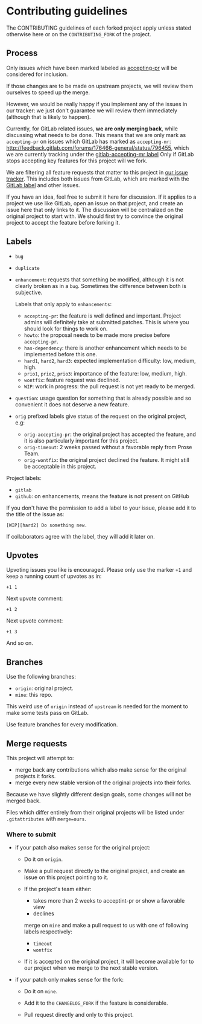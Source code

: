# Contributing guidelines

The CONTRIBUTING guidelines of each forked project apply unless stated otherwise
here or on the `CONTRIBUTING_FORK` of the project.

## Process

Only issues which have been marked labeled as
[accepting-pr](https://github.com/booktree/booktree/labels/accepting-pr)
will be considered for inclusion.

If those changes are to be made on upstream projects,
we will review them ourselves to speed up the merge.

However, we would be really happy if you implement any of the issues in our tracker:
we just don't guarantee we will review them immediately (although that is likely to happen).

Currently, for GitLab related issues, **we are only merging back**, while discussing what needs to be done.
This means that we are only mark as `accepting-pr` on issues which GitLab has marked as `accepting-mr`:
<http://feedback.gitlab.com/forums/176466-general/status/796455>,
which we are currently tracking under the [gitlab-accepting-mr label](https://github.com/booktree/booktree/labels/gitlab-accepting-pr)
Only if GitLab stops accepting key features for this project will we fork.

We are filtering all feature requests that matter to this project in
[our issue tracker](https://github.com/booktree/booktree/issues?state=open).
This includes both issues from GitLab, which are marked with the
[GitLab label](https://github.com/booktree/booktree/labels/gitlab)
and other issues.

If you have an idea, feel free to submit it here for discussion.
If it applies to a project we use like GitLab, open an issue on that project,
and create an issue here that only links to it.
The discussion will be centralized on the original project to start with.
We should first try to convince the original project to accept the feature before forking it.

## Labels

-   `bug`

-   `duplicate`

-   `enhancement`: requests that something be modified,
    although it is not clearly broken as in a `bug`.
    Sometimes the difference between both is subjective.

    Labels that only apply to `enhancements`:

    - `accepting-pr`: the feature is well defined and important.
        Project admins will definitely take at submitted patches.
        This is where you should look for things to work on.
    - `howto`: the proposal needs to be made more precise before `accepting-pr`.
    - `has-dependency`: there is another enhancement which needs to be implemented
        before this one.
    - `hard1`, `hard2`, `hard3`: expected implementation difficulty: low, medium, high.
    - `prio1`, `prio2`, `prio3`: importance of the feature: low, medium, high.
    - `wontfix`: feature request was declined.
    - `WIP`: work in progress: the pull request is not yet ready to be merged.

-   `question`: usage question for something that is already possible
    and so convenient it does not deserve a new feature.

-   `orig` prefixed labels give status of the request on the original project, e.g:

    - `orig-accepting-pr`: the original project has accepted the feature,
        and it is also particularly important for this project.
    - `orig-timeout`: 2 weeks passed without a favorable reply from Prose Team.
    - `orig-wontfix`: the original project declined the feature.
        It might still be acceptable in this project.

Project labels:

-   `gitlab`
-   `github`: on enhancements, means the feature is not present on GitHub

If you don't have the permission to add a label to your issue,
please add it to the title of the issue as:

    [WIP][hard2] Do something new.

If collaborators agree with the label, they will add it later on.

## Upvotes

Upvoting issues you like is encouraged.
Please only use the marker `+1` and keep a running count of upvotes as in:

    +1 1

Next upvote comment:

    +1 2

Next upvote comment:

    +1 3

And so on.

## Branches

Use the following branches:

- `origin`: original project.
- `mine`: this repo.

This weird use of `origin` instead of `upstream` is needed for the moment
to make some tests pass on GitLab.

Use feature branches for every modification.

## Merge requests

This project will attempt to:

- merge back any contributions which also make sense for the original projects it forks.
- merge every new stable version of the original projects into their forks.

Because we have slightly different design goals, some changes will not be merged back.

Files which differ entirely from their original projects
will be listed under `.gitattributes` with `merge=ours`.

### Where to submit

-   if your patch also makes sense for the original project:

    -   Do it on `origin`.

    -   Make a pull request directly to the original project,
        and create an issue on this project pointing to it.

    -   If the project's team either:

        - takes more than 2 weeks to acceptint-pr or show a favorable view
        - declines

        merge on `mine` and make a pull request to us with one of following labels respectively:

        - `timeout`
        - `wontfix`

    -   If it is accepted on the original project,
        it will become available for to our project when we merge to the next stable version.

-   if your patch only makes sense for the fork:

    - Do it on `mine`.

    - Add it to the `CHANGELOG_FORK` if the feature is considerable.

    - Pull request directly and only to this project.

